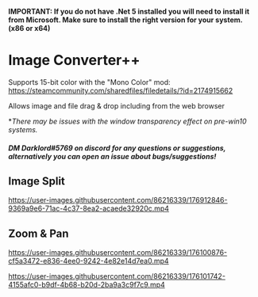 **IMPORTANT: If you do not have .Net 5 installed you will need to install it from Microsoft. Make sure to install the right version for your system. (x86 or x64)**

# Image Converter++
Supports 15-bit color with the "Mono Color" mod: https://steamcommunity.com/sharedfiles/filedetails/?id=2174915662

Allows image and file drag & drop including from the web browser

**There may be issues with the window transparency effect on pre-win10 systems.*

##### DM Darklord#5769 on discord for any questions or suggestions, alternatively you can open an issue about bugs/suggestions!

## Image Split

https://user-images.githubusercontent.com/86216339/176912846-9369a9e6-71ac-4c37-8ea2-acaede32920c.mp4

## Zoom & Pan

https://user-images.githubusercontent.com/86216339/176100876-cf5a3472-e836-4ee0-9242-4e82e14d7ea0.mp4

https://user-images.githubusercontent.com/86216339/176101742-4155afc0-b9df-4b68-b20d-2ba9a3c9f7c9.mp4
